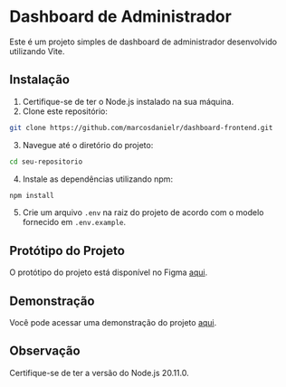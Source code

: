 # Dashboard de Administrador

Este é um projeto simples de dashboard de administrador desenvolvido utilizando Vite.

## Instalação

1. Certifique-se de ter o Node.js instalado na sua máquina.
2. Clone este repositório:

```bash
git clone https://github.com/marcosdanielr/dashboard-frontend.git
```

3. Navegue até o diretório do projeto:

```bash
cd seu-repositorio
```

4. Instale as dependências utilizando npm:

```bash
npm install
```

5. Crie um arquivo `.env` na raiz do projeto de acordo com o modelo fornecido em `.env.example`.

## Protótipo do Projeto

O protótipo do projeto está disponível no Figma [aqui](https://www.figma.com/file/8J5qRCPz7OwSWaSK2KYGg8/flugo-adm-challenge?type=design&node-id=107-22328&mode=design&t=ow9gWVHR0CA7U9vp-0).

## Demonstração

Você pode acessar uma demonstração do projeto [aqui](https://flugo-dashboard-challenge.firebaseapp.com/).

## Observação

Certifique-se de ter a versão do Node.js 20.11.0.
